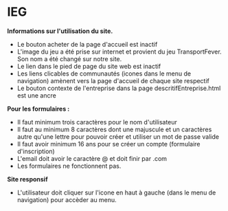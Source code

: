 # IEG

**Informations sur l'utilisation du site.**

- Le bouton acheter de la page d'accueil est inactif
- L'image du jeu a été prise sur internet et provient du jeu TransportFever. Son nom a été changé sur notre site.
- Le lien dans le pied de page du site web est inactif
- Les liens clicables de communautés (icones dans le menu de navigation) amènent vers la page d'accueil de chaque site respectif
- Le bouton contexte de l'entreprise dans la page descritifEntreprise.html est une ancre

**Pour les formulaires :**

- Il faut minimum trois caractères pour le nom d'utilisateur
- Il faut au minimum 8 caractères dont une majuscule et un caractères autre qu'une lettre pour pouvoir créer et utiliser un mot de passe valide
- Il faut avoir minimum 16 ans pour se créer un compte (formulaire d'inscription)
- L'email doit avoir le caractère @ et doit finir par .com
- Les formulaires ne fonctionnent pas.

**Site responsif**

- L'utilisateur doit cliquer sur l'icone en haut à gauche (dans le menu de navigation) pour accèder au menu.

